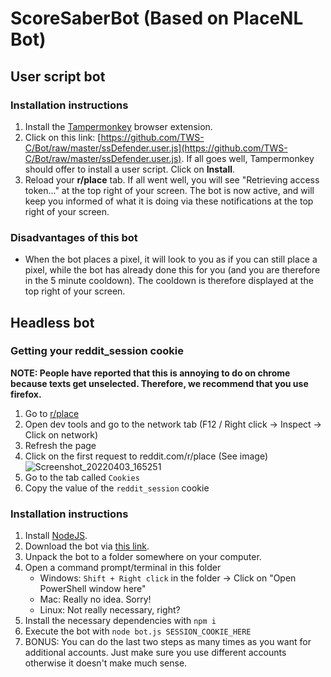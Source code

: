 # ScoreSaberBot (Based on PlaceNL Bot)

## User script bot

### Installation instructions

1. Install the [Tampermonkey](https://www.tampermonkey.net/) browser extension.
2. Click on this link: [https://github.com/TWS-C/Bot/raw/master/ssDefender.user.js](https://github.com/TWS-C/Bot/raw/master/ssDefender.user.js). If all goes well, Tampermonkey should offer to install a user script. Click on **Install**.
3. Reload your **r/place** tab. If all went well, you will see "Retrieving access token..." at the top right of your screen. The bot is now active, and will keep you informed of what it is doing via these notifications at the top right of your screen.

### Disadvantages of this bot

- When the bot places a pixel, it will look to you as if you can still place a pixel, while the bot has already done this for you (and you are therefore in the 5 minute cooldown). The cooldown is therefore displayed at the top right of your screen.

## Headless bot

### Getting your reddit_session cookie
**NOTE: People have reported that this is annoying to do on chrome because texts get unselected. Therefore, we recommend that you use firefox.**
1. Go to [r/place](https://www.reddit.com/r/place/)
2. Open dev tools and go to the network tab (F12 / Right click -> Inspect -> Click on network)
3. Refresh the page
4. Click on the first request to reddit.com/r/place (See image)
      ![Screenshot_20220403_165251](https://user-images.githubusercontent.com/9784257/161433856-27ef7e7c-7f00-4b37-b274-4199ea919aa9.png)
5. Go to the tab called `Cookies`
6. Copy the value of the `reddit_session` cookie

### Installation instructions

1. Install [NodeJS](https://nodejs.org/).
2. Download the bot via [this link](https://github.com/TWS-C/Bot/archive/refs/heads/master.zip).
3. Unpack the bot to a folder somewhere on your computer.
4. Open a command prompt/terminal in this folder
    - Windows: `Shift + Right click` in the folder -> Click on "Open PowerShell window here"
    - Mac: Really no idea. Sorry!
    - Linux: Not really necessary, right?
5. Install the necessary dependencies with `npm i`
6. Execute the bot with `node bot.js SESSION_COOKIE_HERE`
7. BONUS: You can do the last two steps as many times as you want for additional accounts. Just make sure you use different accounts otherwise it doesn't make much sense.
